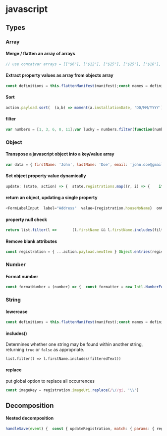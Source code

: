 # javascript

## Types

### Array

#### Merge / flatten an array of arrays

```javascript
// use concatvar arrays = [["$6"], ["$12"], ["$25"], ["$25"], ["$18"], ["$22"], ["$10"]];var merged1 = [].concat.apply([], arrays);// use flat()const merged2 = arrays.flat();
```

#### Extract property values as array from objects array

```typescript
const definitions = this.flattenManifest(manifest);const names = definitions    .map(({name}) => name);
```

#### Sort

```javascript
action.payload.sort(  (a,b) => moment(a.installationDate, 'DD/MM/YYYY').isBefore(moment(b.installationDate, 'DD/MM/YYYY'))     ? 1     : -1  )
```

#### filter

```javascript
var numbers = [1, 3, 6, 8, 11];var lucky = numbers.filter(function(number) {  return number > 7;});export const filteredListSelector = createSelector(  ["registrations.list", "registrations.filterText"],  (list, filterText) => {    if (!filterText)       return list;    return list.filter(l =>       (l.firstName && l.firstName.includes(filterText)) ||      (l.lastName && l.lastName.includes(filterText)) ||      (l.city && l.city.includes(filterText)) ||      (l.postCode && l.postCode.includes(filterText))      )  });
```

### Object

#### Transpose a javascript object into a key/value array

```javascript
var data = { firstName: 'John', lastName: 'Doe', email: 'john.doe@gmail.com' }var output = Object.entries(data).map(([key, value]) => ({key,value}));
```

#### Set object property value dynamically

```javascript
update: (state, action) => {  state.registrations.map((r, i) => {    if (r.registrationId === action.payload.registrationId) {     Object.entries(action.payload).map(([key, value]) => {       console.log(key + ': ' + value)       r[key] = value     })    }  })}
```

#### return an object, updating a single property

```javascript
<FormLabelInput  label="Address"  value={registration.houseNoName}  onChangeText={houseNoName => update({ ...registration, houseNoName: houseNoName})}/>
```

#### property null check

```javascript
return list.filter(l =>       (l.firstName && l.firstName.includes(filterText)) ||      (l.lastName && l.lastName.includes(filterText)) ||      (l.city && l.city.includes(filterText)) ||      (l.postCode && l.postCode.includes(filterText))      )
```

#### Remove blank attributes

```javascript
const registration = { ...action.payload.newItem } Object.entries(registration).map(([key, value]) => {  if (!value) {    delete registration[key]  }});
```

### Number

#### Format number

```javascript
const formatNumber = (number) => {  const formatter = new Intl.NumberFormat('en-UK', {    style: 'currency',    currency: 'EUR',  });  return formatter.format(number);} 
```

### String

#### lowercase

```typescript
const definitions = this.flattenManifest(manifest);const names = definitions    .map(({name}) => name)    .map((name: string) => name.toLowerCase())    .sort();
```

#### includes\(\)

Determines whether one string may be found within another string, returning `true` or `false` as appropriate.

```text
list.filter(l => l.firstName.includes(filteredText))
```

#### replace

put global option to replace all occurrences

```javascript
const imageKey = registration.imageUri.replace(/\//gi, '\\')
```

## Decomposition

#### Nested decomposition

```javascript
handleSave(event) {  const { updateRegistration, match: { params: { registrationid }} } = this.props    updateRegistration({ registrationid,     warrantyYear: this.state.warrantyYear,    warrantyDate: this.state.warrantyDate    })}
```



